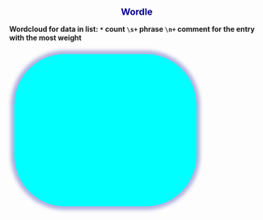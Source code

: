 ## Wordle

**Wordcloud for data in list: `*` count `\s+` phrase `\n+` comment for the entry 
  with the most weight**

* 3 HDMI+audio  
    And if anything to add?
* 8 USB-C DP  
    Comments will appear,  
    for the entry  
    with the most weight.
* 2 VGA  
    Words = the text after the `\d+` to the nearest `\n` or `\r`.
* 1 Miracast
* 1 Chromecast
* 2 DLNA
* 5 other

<style> 
ul li:first-line {font-size: 21px; text-decoration: underline}
h2:first-child {font-size: 18px; text-align: center; color:DarkBlue;}
.blue {color:blue;}
</style>

<!--div class="box"> <canvas id="my_canvas" class="canvas" width="500" height="350"></canvas> </div-->
<style> 
#my_canvas { pointer-events: none; cursor: pointer; margin: 10px; box-shadow: 0 0 7px 7px rgba(0, 0, 155, 0.3); background-color: aqua; border-radius: 100px;} 
ul li {/*display:inline;*/ display:none;}
</style>
<div class="box" id="my_canvas" style="width:360px; height:300px; float:left; margin-right:20px;"> </div>
<p id="rem"></p>

<script type="text/javascript" src="https://cdnjs.cloudflare.com/ajax/libs/wordcloud2.js/1.1.0/wordcloud2.min.js"></script>
<script type="text/javascript">
  //  https://github.com/timdream/wordcloud2.js/blob/gh-pages/API.md - API document for available options.
  //  V. 1.1.0 wordcloud2.js works in Notepad++ - Markdown Panel (JScript 11.0.16384)
  const MIN = 2, FACTOR = 2; PLUS = 7 //min. font size and scale
  options = { drawOutOfBound:true, backgroundColor:'#F0FFFF', color:'random-dark', shuffle:0, minRotation:-0.7, maxRotation:0.7, };
    //fontFamily minRotation maxRotation shuffle rotateRatio
    //, minRotation:-0.5, maxRotation:0.5,        , rotateRatio:0

  let list = []; //[ [word,count], ...]
  let ul_0 = document.getElementsByTagName('ul')[0].innerHTML; 
  //for the first list on the page, search for a number + words in <li>
  //                      1       2            3    4 (second+ line in <li>)
  const re = /<li[^>]*>[ \t]*(\d+)[ \t]+(.+?)([\r\n]([\s\S]*?))?<\/li>/gi //[\s\S]: missing dotAll in IE
  let n_max = -1
  while ( (m = re.exec(ul_0)) !== null ) { //alert(m[1]+"->"+m[2]+" @ "+m[3]);//test
    let n = parseInt(m[1])
    list.push( [ m[2].replace(/<br[^>]*>/i,''), PLUS + FACTOR * Math.max( MIN, n ) ] );
    if (n > n_max) {n_max = n; document.getElementById('rem').innerHTML = m[4] || '- - -'}
  } //see. https://bugzilla.mozilla.org/show_bug.cgi?id=1776381
  options['list'] = list;
  WordCloud(document.getElementById('my_canvas'), options );
</script>
<!-- -->